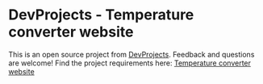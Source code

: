 # DevProjects - Temperature converter website

This is an open source project from [DevProjects](http://www.codementor.io/projects).
Feedback and questions are welcome!
Find the project requirements here: [Temperature converter website](https://www.codementor.io/projects/web/temperature-converter-website-atx32dy7mf)
